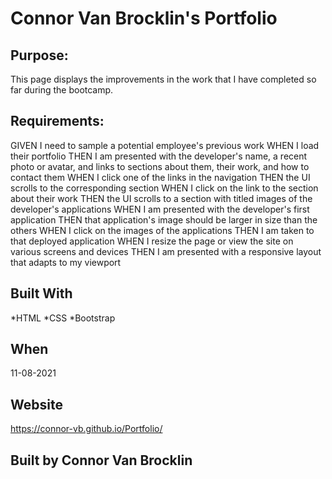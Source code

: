 # Connor Van Brocklin's Portfolio

## Purpose:
This page displays the improvements in the work that I have completed so far during the bootcamp.

## Requirements:
GIVEN I need to sample a potential employee's previous work
WHEN I load their portfolio
THEN I am presented with the developer's name, a recent photo or avatar, and links to sections about them, their work, and how to contact them
WHEN I click one of the links in the navigation
THEN the UI scrolls to the corresponding section
WHEN I click on the link to the section about their work
THEN the UI scrolls to a section with titled images of the developer's applications
WHEN I am presented with the developer's first application
THEN that application's image should be larger in size than the others
WHEN I click on the images of the applications
THEN I am taken to that deployed application
WHEN I resize the page or view the site on various screens and devices
THEN I am presented with a responsive layout that adapts to my viewport

## Built With
*HTML
*CSS
*Bootstrap

## When 
11-08-2021

## Website
https://connor-vb.github.io/Portfolio/

## Built by Connor Van Brocklin